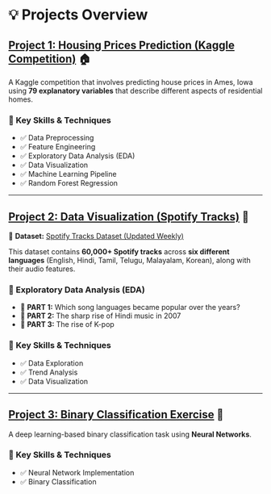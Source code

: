 # **💡 Projects Overview**  

## **[Project 1: Housing Prices Prediction (Kaggle Competition)](./Competition) 🏠**  
A Kaggle competition that involves predicting house prices in Ames, Iowa using **79 explanatory variables** that describe different aspects of residential homes.  

### **🔹 Key Skills & Techniques**  
- ✅ Data Preprocessing  
- ✅ Feature Engineering  
- ✅ Exploratory Data Analysis (EDA)  
- ✅ Data Visualization  
- ✅ Machine Learning Pipeline  
- ✅ Random Forest Regression  

---

## **[Project 2: Data Visualization (Spotify Tracks)](./Data_Visualization) 🎵**  
📌 **Dataset:** [Spotify Tracks Dataset (Updated Weekly)](https://www.kaggle.com/datasets/gauthamvijayaraj/spotify-tracks-dataset-updated-every-week/data)  

This dataset contains **60,000+ Spotify tracks** across **six different languages** (English, Hindi, Tamil, Telugu, Malayalam, Korean), along with their audio features.  

### **🔹 Exploratory Data Analysis (EDA)**  
- 📌 **PART 1:** Which song languages became popular over the years?  
- 📌 **PART 2:** The sharp rise of Hindi music in 2007  
- 📌 **PART 3:** The rise of K-pop  

### **🔹 Key Skills & Techniques**  
- ✅ Data Exploration  
- ✅ Trend Analysis  
- ✅ Data Visualization  

---

## **[Project 3: Binary Classification Exercise](./Exercises) 🤖**  
A deep learning-based binary classification task using **Neural Networks**.  

### **🔹 Key Skills & Techniques**  
- ✅ Neural Network Implementation  
- ✅ Binary Classification  


